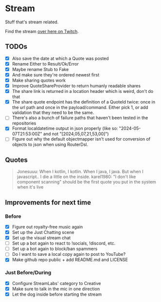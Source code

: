 # Stream
Stuff that's stream related.

Find the stream [over here on Twitch](https://twitch.tv/livecodingwithsch3lp).

## TODOs

* [x] Also save the date at which a Quote was posted
* [x] Rename Either to Result/Ok/Error
* [x] Maybe rename Stub to Fake
* [x] And make sure they're ordered newest first
* [x] Make sharing quotes work
* [x] Improve QuoteShareProvider to return humanly readable shares
* [x] The share link is returned in a location header which is weird, don't do that
* [x] The share quote endpoint has the definition of a QuoteId twice: once in the url path and once in the payload/command. Either pick 1, or add validation that they need to be the same.
* [ ] There's also a bunch of failure paths that haven't been tested in the repositories
* [x] Format localdatetime output in json properly (like so: "2024-05-07T21:53:00Z" and not "[2024,05,07,21,53,00]")
* [ ] Figure out why the default objectmapper isn't used for conversion of objects to json when using RouterDsl.

## Quotes

> Jonesuuu: When I kotlin, I kotlin. When I java, I java. But when I javascript.. I die a little on the inside.
> karel1980: "I don't like component scanning" should be the first quote you put in the system when it's live

 
## Improvements for next time
### Before
* [x] Figure out royalty-free music again
* [x] Set up the Just Chatting scene
* [x] Set up the visual stream chat
* [ ] Set up a bot again to react to !socials, !discord, etc.
* [ ] Set up a bot again to block/ban spammers
* [ ] Do I want to save a local copy again to post to YouTube?
* [x] Make github repo public + add README.md and LICENSE

### Just Before/During
* [x] Configure StreamLabs' category to Creative 
* [x] Make sure to talk in the mic in one direction
* [x] Let the dog inside before starting the stream
